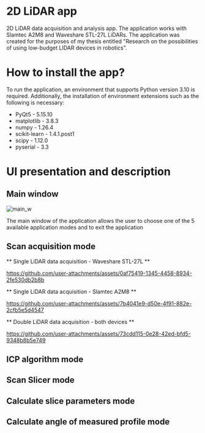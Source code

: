 # 2D LiDAR app
2D LiDAR data acquisition and analysis app. The application works with Slamtec A2M8 and Waveshare STL-27L LiDARs. The application was created for the purposes of my thesis entitled "Research on the possibilities of using low-budget LIDAR devices in robotics".

# How to install the app?
To run the application, an environment that supports Python version 3.10 is required. Additionally, the installation of environment extensions such as the following is necessary:
- PyQt5 - 5.15.10
- matplotlib - 3.8.3
- numpy - 1.26.4
- scikit-learn - 1.4.1.post1
- scipy - 1.12.0
- pyserial - 3.3

# UI presentation and description
## Main window 

![main_w](https://github.com/user-attachments/assets/ac23c00e-161a-475f-b751-625891c2773b)

The main window of the application allows the user to choose one of the 5 available application modes and to exit the application

## Scan acquisition mode

** Single LiDAR data acquisition - Waveshare STL-27L **

https://github.com/user-attachments/assets/0af75419-1345-4458-8934-2fe530db2b8b

** Single LiDAR data acquisition - Slamtec A2M8 **

https://github.com/user-attachments/assets/7b4041e9-d50e-4f91-882e-2cfb5e5d4547

** Double LiDAR data acquisition - both devices **

https://github.com/user-attachments/assets/73cdd115-0e28-42ed-bfd5-9348b8b5e749

## ICP algorithm mode

## Scan Slicer mode

## Calculate slice parameters mode

## Calculate angle of measured profile mode
